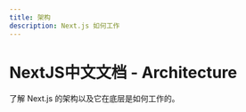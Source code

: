 ```yaml
---
title: 架构
description: Next.js 如何工作
---
```


# NextJS中文文档 - Architecture

了解 Next.js 的架构以及它在底层是如何工作的。
